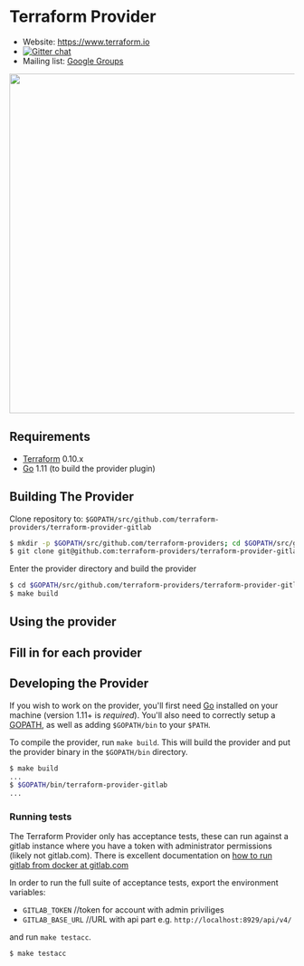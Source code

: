 Terraform Provider
==================

- Website: https://www.terraform.io
- [![Gitter chat](https://badges.gitter.im/hashicorp-terraform/Lobby.png)](https://gitter.im/hashicorp-terraform/Lobby)
- Mailing list: [Google Groups](http://groups.google.com/group/terraform-tool)

<img src="https://cdn.rawgit.com/hashicorp/terraform-website/master/content/source/assets/images/logo-hashicorp.svg" width="600px">

Requirements
------------

-	[Terraform](https://www.terraform.io/downloads.html) 0.10.x
-	[Go](https://golang.org/doc/install) 1.11 (to build the provider plugin)

Building The Provider
---------------------

Clone repository to: `$GOPATH/src/github.com/terraform-providers/terraform-provider-gitlab`

```sh
$ mkdir -p $GOPATH/src/github.com/terraform-providers; cd $GOPATH/src/github.com/terraform-providers
$ git clone git@github.com:terraform-providers/terraform-provider-gitlab
```

Enter the provider directory and build the provider

```sh
$ cd $GOPATH/src/github.com/terraform-providers/terraform-provider-gitlab
$ make build
```

Using the provider
----------------------
## Fill in for each provider

Developing the Provider
---------------------------

If you wish to work on the provider, you'll first need [Go](http://www.golang.org) installed on your machine (version 1.11+ is *required*). You'll also need to correctly setup a [GOPATH](http://golang.org/doc/code.html#GOPATH), as well as adding `$GOPATH/bin` to your `$PATH`.

To compile the provider, run `make build`. This will build the provider and put the provider binary in the `$GOPATH/bin` directory.

```sh
$ make build
...
$ $GOPATH/bin/terraform-provider-gitlab
...
```

### Running tests
The Terraform Provider only has acceptance tests, these can run against a gitlab instance where you have a token with administrator permissions (likely not gitlab.com). 
There is excellent documentation on [how to run gitlab from docker at gitlab.com](https://docs.gitlab.com/omnibus/docker/)

In order to run the full suite of acceptance tests, export the environment variables: 

- `GITLAB_TOKEN` //token for account with admin priviliges
- `GITLAB_BASE_URL` //URL with api part e.g. `http://localhost:8929/api/v4/`

and run `make testacc`.

```sh
$ make testacc
```
